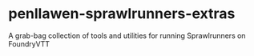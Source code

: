 # penllawen-sprawlrunners-extras
A grab-bag collection of tools and utilities for running Sprawlrunners on FoundryVTT
 